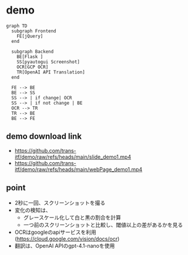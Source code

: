 # demo

```mermaid
graph TD
  subgraph Frontend
    FE[jQuery]
  end

  subgraph Backend
    BE[Flask ]
    SS[pyautogui Screenshot]
    OCR[GCP OCR]
    TR[OpenAI API Translation]
  end

  FE --> BE
  BE --> SS
  SS --> | if change| OCR
  SS --> | if not change | BE
  OCR --> TR
  TR --> BE
  BE --> FE

```
## demo download link
- https://github.com/trans-itf/demo/raw/refs/heads/main/slide_demo1.mp4
- https://github.com/trans-itf/demo/raw/refs/heads/main/webPage_demo1.mp4

## point
- 2秒に一回、スクリーンショットを撮る
- 変化の検知は、
  - グレースケール化して白と黒の割合を計算
  - 一つ前のスクリーンショットと比較し、閾値以上の差があるかを見る
- OCRはgoogleのapiサービスを利用 (https://cloud.google.com/vision/docs/ocr)
- 翻訳は、OpenAI APIのgpt-4.1-nanoを使用
